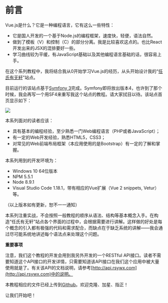 # 前言

Vue.js是什么？它是一种编程语言，它有这么一些特性：

  * 它是国人开发的一个基于Node.js的编程框架，速度快，轻便，语法自然。
  * 做到了模板（V）和控制（C）的部分分离。我是比较喜欢这点的。也比React开发出来的JSX的混排要好一些。
  * 学习曲线较为平缓，有JavaScript基础以及其他编程语言基础的话，很容易上手。

在这个系列教程中，我将结合我从0开始学习Vue.js的经历，从头开始设计我的“[任氏有无轩](https://rsywx.net)”站点。

目前运行的该站点基于[Symfony 3](https://symfony.com)完成。Symfony即将放出版本4，也许到了那个时候，我会再写一个用SF4来重写我这个站点的教程。请大家拭目以待。该站点首页显示如下：

![](http://rsywx.com/lib/exe/fetch.php/vue:rsywx.net-symfony.png)

本系列面对的读者应该：

  * 具有基本的编程经验，至少熟悉一门Web编程语言（PHP或者JavaScript）；
  * 有一定的Web开发经验，熟悉HTML5，CSS3；
  * 对常见的Web前端布局框架（本应用使用的是Bootstrap）有一定的了解和掌握。

本系列用到的开发环境为：

  * Windows 10 64位版本
  * NPM 5.5.1
  * Node 8.9.1
  * Visual Studio Code 1.18.1，带有相应的Vue扩展（Vue 2 snippets, Vetur）等。

（以上版本如有更新，恕不一一通知）

本系列注重实战，不会按照一般教程的顺序从语法、结构等基本概念入手。在构造“任氏有无轩”站点各个界面的过程中，会根据需要进行讲解。这样做的好处是每个概念的引入都有极强的代码和需求配合，而缺点在于缺乏系统的讲解——我会通过尽可能系统地讲述每个语法点来处理这个问题。

**重要事项**

注意，我们这个教程的开发会用到我另外开发的一个RESTful API接口。读者不需要知道这个API接口的开发详情，只需要知道该API接口在我们这个应用中被大量使用就是了。有关该API的文档说明，请参考[http://api.rsywx.com](http://api.rsywx.com)中的说明。

本教程相应的文件已经上传到[Github](https://github.com/taylorren/rsywx.vue)。欢迎克隆、加星、指正！

让我们开始吧！ 